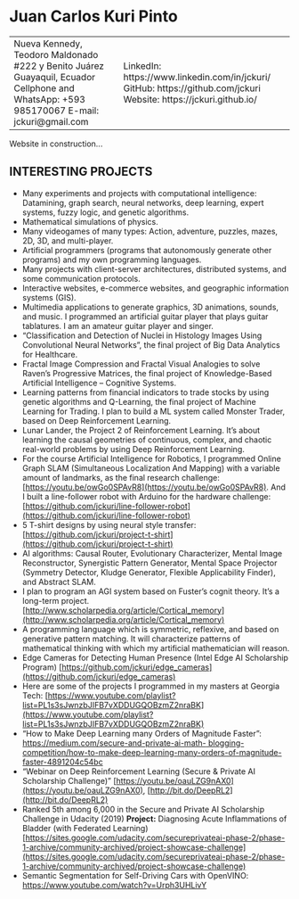 # Juan Carlos Kuri Pinto

<table border="0">
  <tr>
    <td>
      Nueva Kennedy, Teodoro Maldonado #222 y Benito Juárez
      Guayaquil, Ecuador
      Cellphone and WhatsApp: +593 985170067
      E-mail: jckuri@gmail.com
    </td>
    <td>
      LinkedIn: https://www.linkedin.com/in/jckuri/
      GitHub: https://github.com/jckuri
      Website: https://jckuri.github.io/
    </td>
  </tr>
</table>

Website in construction...

## INTERESTING PROJECTS

* Many experiments and projects with computational intelligence: Datamining, graph search, neural networks, deep learning, expert systems, fuzzy logic, and genetic algorithms.
* Mathematical simulations of physics.
* Many videogames of many types: Action, adventure, puzzles, mazes, 2D, 3D, and multi-player.
* Artificial programmers (programs that autonomously generate other programs) and my own programming languages.
* Many projects with client-server architectures, distributed systems, and some communication protocols.
* Interactive websites, e-commerce websites, and geographic information systems (GIS).
* Multimedia applications to generate graphics, 3D animations, sounds, and music. I programmed an artificial guitar player that plays guitar tablatures. I am an amateur guitar player and singer.
* “Classification and Detection of Nuclei in Histology Images Using Convolutional Neural Networks”, the final project of Big Data Analytics for Healthcare.
* Fractal Image Compression and Fractal Visual Analogies to solve Raven’s Progressive Matrices, the final project of Knowledge-Based Artificial Intelligence – Cognitive Systems.
* Learning patterns from financial indicators to trade stocks by using genetic algorithms and Q-Learning, the final project of Machine Learning for Trading. I plan to build a ML system called Monster Trader, based on Deep Reinforcement Learning.
* Lunar Lander, the Project 2 of Reinforcement Learning. It’s about learning the causal geometries of continuous, complex, and chaotic real-world problems by using Deep Reinforcement Learning.
* For the course Artificial Intelligence for Robotics, I programmed Online Graph SLAM (Simultaneous Localization And Mapping) with a variable amount of landmarks, as the final research challenge: [https://youtu.be/owGo0SPAvR8](https://youtu.be/owGo0SPAvR8). And I built a line-follower robot with Arduino for the hardware challenge: [https://github.com/jckuri/line-follower-robot](https://github.com/jckuri/line-follower-robot)
* 5 T-shirt designs by using neural style transfer: [https://github.com/jckuri/project-t-shirt](https://github.com/jckuri/project-t-shirt)
* AI algorithms: Causal Router, Evolutionary Characterizer, Mental Image Reconstructor, Synergistic Pattern Generator, Mental Space Projector (Symmetry Detector, Kludge Generator, Flexible Applicability Finder), and Abstract SLAM.
* I plan to program an AGI system based on Fuster’s cognit theory. It’s a long-term project. [http://www.scholarpedia.org/article/Cortical_memory](http://www.scholarpedia.org/article/Cortical_memory)
* A programming language which is symmetric, reflexive, and based on generative pattern matching. It will characterize patterns of mathematical thinking with which my artificial mathematician will reason.
* Edge Cameras for Detecting Human Presence (Intel Edge AI Scholarship Program) [https://github.com/jckuri/edge_cameras](https://github.com/jckuri/edge_cameras)
* Here are some of the projects I programmed in my masters at Georgia Tech: [https://www.youtube.com/playlist?list=PL1s3sJwnzbJIFB7vXDDUGQOBzmZ2nraBK](https://www.youtube.com/playlist?list=PL1s3sJwnzbJIFB7vXDDUGQOBzmZ2nraBK)
* “How to Make Deep Learning many Orders of Magnitude Faster”: [https://medium.com/secure-and-private-ai-math-
blogging-competition/how-to-make-deep-learning-many-orders-of-magnitude-faster-4891204c54bc](https://medium.com/secure-and-private-ai-math-blogging-competition/how-to-make-deep-learning-many-orders-of-magnitude-faster-4891204c54bc)
* “Webinar on Deep Reinforcement Learning (Secure & Private AI Scholarship Challenge)”
[https://youtu.be/oauLZG9nAX0](https://youtu.be/oauLZG9nAX0), [http://bit.do/DeepRL2](http://bit.do/DeepRL2)
* Ranked 5th among 6,000 in the Secure and Private AI Scholarship Challenge in Udacity (2019)
**Project:** Diagnosing Acute Inflammations of Bladder (with Federated Learning) [https://sites.google.com/udacity.com/secureprivateai-phase-2/phase-1-archive/community-archived/project-showcase-challenge](https://sites.google.com/udacity.com/secureprivateai-phase-2/phase-1-archive/community-archived/project-showcase-challenge)
* Semantic Segmentation for Self-Driving Cars with OpenVINO: https://www.youtube.com/watch?v=Urph3UHLivY
